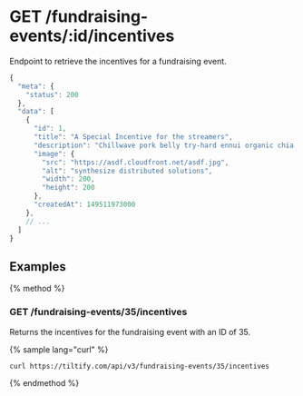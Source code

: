 # GET /fundraising-events/:id/incentives

Endpoint to retrieve the incentives for a fundraising event.

```js
{
  "meta": {
    "status": 200
  },
  "data": [
    {
      "id": 1,
      "title": "A Special Incentive for the streamers",
      "description": "Chillwave pork belly try-hard ennui organic chia. Occupy polaroid seitan brunch master cardigan tote bag tofu. Shabby chic kale chips pop-up thundercats beard.",
      "image": {
        "src": "https://asdf.cloudfront.net/asdf.jpg",
        "alt": "synthesize distributed solutions",
        "width": 200,
        "height": 200
      },
      "createdAt": 149511973000
    },
    // ...
  ]
}
```

## Examples

{% method %}
### GET /fundraising-events/35/incentives
Returns the incentives for the fundraising event with an ID of 35.

{% sample lang="curl" %}
```bash
curl https://tiltify.com/api/v3/fundraising-events/35/incentives
```

{% endmethod %}
